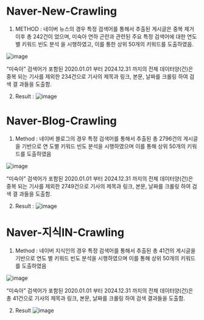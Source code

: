 # Naver-New-Crawling
1. METHOD : 네이버 뉴스의 경우 특정 검색어를 통해서 추출된 게시글은 중복 제거 이후 총 242건이
었으며, 미숙아 연하 곤란과 관련된 주요 특정 검색어에 대한 연도별 키워드 빈도 분석
을 시행하였고, 이를 통한 상위 50개의 키워드를 도출하였음.

![image](https://github.com/user-attachments/assets/b8cc4c47-01dc-4bab-9794-3918e3df48d4)

“미숙아” 검색어가 포함된 2020.01.01 부터 2024.12.31 까지의 전체 데이터양(건)은 중복
되는 기사를 제외한 234건으로 기사의 제목과 링크, 본문, 날짜를 크롤링 하여 검색 결
과들을 도출함. 

2. Result : 
![image](https://github.com/user-attachments/assets/e43977ae-9288-46e4-ae5c-986490117294)

# Naver-Blog-Crawling
1. Method : 네이버 블로그의 경우 특정 검색어를 통해서 추출된 총 2796건의 게시글을 기반으로 연
도별 키워드 빈도 분석을 시행하였으며 이를 통해 상위 50개의 키워드를 도출하였음

![image](https://github.com/user-attachments/assets/dc2cbd1b-bc5b-48b5-b098-baa7f79b76b3)

“미숙아” 검색어가 포함된 2020.01.01 부터 2024.12.31 까지의 전체 데이터양(건)은 중복
되는 기사를 제외한 2749건으로 기사의 제목과 링크, 본문, 날짜를 크롤링 하여 검색 결
과들을 도출함.

2. Result :
![image](https://github.com/user-attachments/assets/2ce1f8c4-39e5-4f27-9983-da67d5e4b7f7)

# Naver-지식IN-Crawling
1. Method : 네이버 지식인의 경우 특정 검색어를 통해서 추출된 총 41건의 게시글을 기반으로 연도
별 키워드 빈도 분석을 시행하였으며 이를 통해 상위 50개의 키워드를 도출하였음

![image](https://github.com/user-attachments/assets/bc65e84e-6164-4676-9d04-fbfde2fd95ca)

“미숙아” 검색어가 포함된 2020.01.01 부터 2024.12.31 까지의 전체 데이터양(건)은 총 
41건으로 기사의 제목과 링크, 본문, 날짜를 크롤링 하여 검색 결과들을 도출함. 

2. Result
![image](https://github.com/user-attachments/assets/6a59cb5a-d1a1-4d97-830f-c742890936d1)
